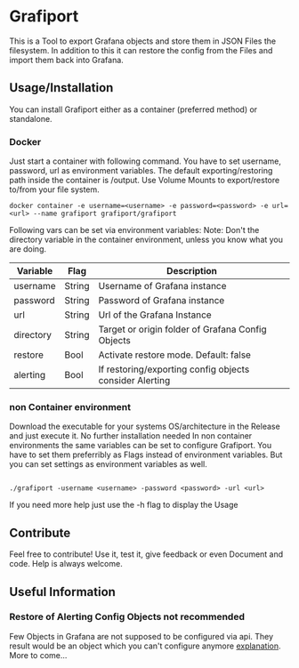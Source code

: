 # Grafiport
This is a Tool to export Grafana objects and store them in JSON Files the filesystem.
In addition to this it can restore the config from the Files and import them back into Grafana.

## Usage/Installation

You can install Grafiport either as a container (preferred method) or standalone.

### Docker

Just start a container with following command.
You have to set username, password, url as environment variables.
The default exporting/restoring path inside the container is /output.
Use Volume Mounts to export/restore to/from your file system.
```
docker container -e username=<username> -e password=<password> -e url=<url> --name grafiport grafiport/grafiport
```

Following vars can be set via environment variables:
Note: Don't the directory variable in the container environment, unless you know what you are doing. 

| Variable  | Flag   | Description                                             |
|-----------|--------|---------------------------------------------------------|
| username  | String | Username of Grafana instance                            |
| password  | String | Password of Grafana instance                            |
| url       | String | Url of the Grafana Instance                             |
| directory | String | Target or origin folder of Grafana Config Objects       |
| restore   | Bool   | Activate restore mode. Default: false                   |
| alerting  | Bool   | If restoring/exporting config objects consider Alerting |


### non Container environment
Download the executable for your systems OS/architecture in the Release and just execute it. No further installation needed
In non container environments the same variables can be set to configure Grafiport.
You have to set them preferribly as Flags instead of environment variables.
But you can set settings as environment variables as well. 
```

./grafiport -username <username> -password <password> -url <url>

```
If you need more help just use the -h flag to display the Usage

## Contribute

Feel free to contribute! Use it, test it, give feedback or even Document and code.
Help is always welcome.

## Useful Information

### Restore of Alerting Config Objects not recommended

Few Objects in Grafana are not supposed to be configured via api. They result would be an object
which you can't configure anymore [explanation][provisioned_ressources].
More to come...

[provisioned_ressources]: https://grafana.com/docs/grafana/latest/alerting/set-up/provision-alerting-resources/view-provisioned-resources
